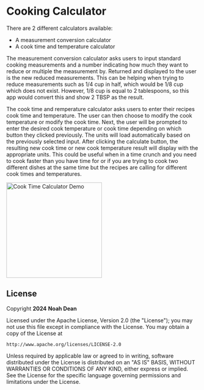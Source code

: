 # Cooking Calculator

There are 2 different calculators available:
- A measurement conversion calculator
- A cook time and temperature calculator

The measurement conversion calculator asks users to input standard cooking measurements and a number indicating how much they want to reduce or multiple the measurement by. Returned and displayed to the user is the new reduced measurements. This can be helping when trying to reduce measurements such as 1/4 cup in half, which would be 1/8 cup which does not exist. However, 1/8 cup is equal to 2 tablespoons, so this app would convert this and show 2 TBSP as the result.

The cook time and remperature calculator asks users to enter their recipes cook time and temperature. The user can then choose to modify the cook temperature or modify the cook time. Next, the user will be prompted to enter the desired cook temperature or cook time depending on which button they clicked previously. The units will load automatically based on the previously selected input. After clicking the calculate button, the resulting new cook time or new cook temperature result will display with the appropriate units. This could be useful when in a time crunch and you need to cook faster than you have time for or if you are trying to cook two different dishes at the same time but the recipes are calling for different cook times and temperatures. 

<img src='https://github.com/nohabean/Cooking-Calculator/blob/main/cook_time_converter.gif' title='Cook Time Calculator' width='250px' alt='Cook Time Calculator Demo' />

## License

Copyright **2024** **Noah Dean**

Licensed under the Apache License, Version 2.0 (the "License");
you may not use this file except in compliance with the License.
You may obtain a copy of the License at

    http://www.apache.org/licenses/LICENSE-2.0

Unless required by applicable law or agreed to in writing, software
distributed under the License is distributed on an "AS IS" BASIS,
WITHOUT WARRANTIES OR CONDITIONS OF ANY KIND, either express or implied.
See the License for the specific language governing permissions and
limitations under the License.
